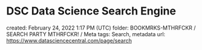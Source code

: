# DSC Data Science Search Engine

created: February 24, 2022 1:17 PM (UTC)
folder: BOOKMRKS-MTHRFCKR / SEARCH PARTY MTHRFCKR! / Meta
tags: Search, metadata
url: https://www.datasciencecentral.com/page/search